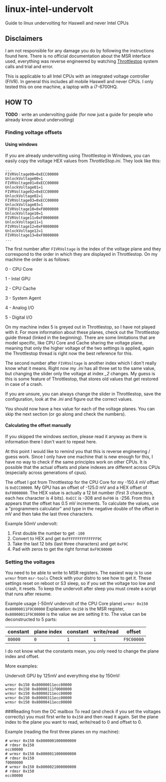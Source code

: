 # linux-intel-undervolt
Guide to linux undervolting for Haswell and never Intel CPUs

## Disclaimers

I am not responsible for any damage you do by following the instructions found here. There is no official documentation about the MSR interface used, everything was reverse engineered by watching [Throttlestop](http://forum.notebookreview.com/threads/the-throttlestop-guide.531329) system calls and trial and error.

This is applicable to all Intel CPUs with an integrated voltage controller (FIVR). In general this includes all mobile Haswell and never CPUs. I only tested this on one machine, a laptop with a i7-6700HQ.


## HOW TO
__TODO__ : write an undervolting guide (for now just a guide for people who already know about undervolting)

### Finding voltage offsets

#### Using windows
If you are already undervolting using Throttlestop in Windows, you can easily copy the voltage HEX values from *ThrottleStop.ini*. They look like this:
```
...
FIVRVoltage00=0xECC00000
UnlockVoltage00=1
FIVRVoltage01=0xECC00000
UnlockVoltage01=1
FIVRVoltage02=0xECC00000
UnlockVoltage02=1
FIVRVoltage03=0xECC00000
UnlockVoltage03=1
FIVRVoltage10=0xF0000000
UnlockVoltage10=1
FIVRVoltage11=0xF0000000
UnlockVoltage11=1
FIVRVoltage12=0xF0000000
UnlockVoltage12=1
FIVRVoltage13=0xF0000000
...
```

The first number after `FIVRVoltage` is the index of the voltage plane and they correspond to the order in which they are displayed in Throttlestop. On my machine the order is as follows:

0 - CPU Core

1 - Intel GPU

2 - CPU Cache

3 - System Agent

4 - Analog I/O

5 - Digital I/O

On my machine index 5 is greyed out in Throttlestop, so I have not played with it.
For more information about these planes, check out the Throttlestop guide thread (linked in the beginning). There are some limitations that are model specific, like CPU Core and Cache sharing the voltage plane, meaning that only the higher voltage of the two settings is applied, again the Throttlestop thread is right now the best reference for this.

The second number after `FIVRVoltage` is another index which I don't really know what it means. Right now my *.ini* has all three set to the same value, but changing the slider only the voltage at index *_2* changes. My guess is this is some feature of Throttlestop, that stores old values that get restored in case of a crash.

If you are unsure, you can always change the slider in Throttlestop, save the configuration, look at the *.ini* and figure out the correct values.

You should now have a hex value for each of the voltage planes. You can skip the next section (or go along and check the numbers).

#### Calculating the offset manually
If you skipped the windows section, please read it anyway as there is information there I don't want to repeat here.

At this point I would like to remind you that this is reverse engineering / guess work. Since I only have one machine that is new enough for this, I have no way to check if the same principles work on other CPUs. It is possible that the actual offsets and plane indexes are different across CPUs (especially across generations of cpus). 

The offset I got from Throttlestop for the CPU Core for my  -150.4 mV offset is `0xECC00000`. My GPU has an offset of -125.0 mV and a HEX offset of `0xF0000000`.
The HEX value is actually a 12 bit number (first 3 characters, each hex character is 4 bits). `0xECC` is -308 and `0xF00` is -256.
From this it appears that the offset has 0.5 mV increments.
To calculate the values, use a "programmers calculator" and type in the negative double of the offset in mV and then take the last three characters.

Example 50mV undervolt:

1. First double the number to get `-100`
2. Convert to HEX and get ‭`0xFFFFFFFFFFFFFF9C‬`
3. Take the last 12 bits (last three characters) and get `0xF9C`
4. Pad with zeros to get the right format `0xF9C00000`

### Setting the voltages
You need to be able to write to MSR registers. The easiest way is to use `wrmsr` from `msr-tools` Check with your distro to see how to get it. These settings reset on reboot or S3 sleep, so if you set the voltage too low and crash, it resets. To keep the undervolt after sleep you must create a script that runs after resume.

Example usage (-50mV undervolt of the CPU Core plane)
`wrmsr 0x150 0x80000011F9C00000`
Explanation:
`0x150` is the MSR register, `0x80000011F9C00000` is the value we are setting it to.
The value can be deconstructed to 5 parts:

| constant | plane index | constant | write/read | offset     |
|----------|-------------|----------|------------|------------|
| `80000`  | `0`         | `1`      | `1`        | `F9C00000` |

I do not know what the constants mean, you only need to change the plane index and offset.

More examples:

Undervolt GPU by 125mV and everything else by 150mV:
```
wrmsr 0x150 0x80000011ecc00000          
wrmsr 0x150 0x80000111f0000000          
wrmsr 0x150 0x80000211ecc00000          
wrmsr 0x150 0x80000311ecc00000          
wrmsr 0x150 0x80000411ecc00000 
```

###Reading from the OC mailbox
To read (and check if you set the voltages correctly) you must first write to `0x150` and then read it again.
Set the plane index to the plane you want to read, write/read to 0 and offset to 0.

Example (reading the first three planes on my machine):
```
# wrmsr 0x150 0x8000001000000000
# rdmsr 0x150
ecc00000
# wrmsr 0x150 0x8000011000000000
# rdmsr 0x150
f0000000
# wrmsr 0x150 0x8000021000000000
# rdmsr 0x150
ecc00000
```

